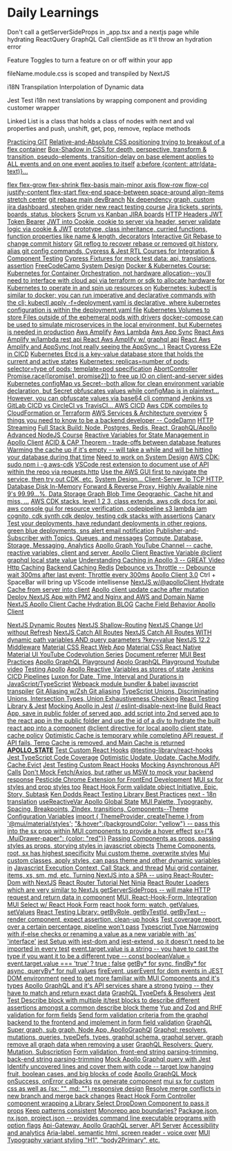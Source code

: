 # Daily Learnings

Don't call a getServerSideProps in \_app.tsx and a nextjs page while hydrating ReactQuery GraphQL Call clientSide as it'll throw an hydration error

Feature Toggles to turn a feature on or off within your app

fileName.module.css is scoped and transpiled by NextJS

i18N Transpilation Interpolation of Dynamic data

Jest Test i18n next translations by wrapping component and providing customer wrapper

Linked List is a class that holds a class of nodes with next and val properties and push, unshift, get, pop, remove, replace methods

[Practicing GIT]("https://www.youtube.com/watch?v=ElRzTuYln0M")
[Relative-and-Absolute CSS positioning trying to breakout of a flex container]("")
[Box-Shadow in CSS for depth, perspective, transform & transition, pseudo-elements, transition-delay on base element applies to ALL events and on one event applies to itself]("")
[a:before {content: attr(data-text)}... <div data-text="Hello World" />]("")
[flex flex-grow flex-shrink flex-basis main-minor axis flow-row flow-col justify-content flex-start flex-end space-between space-around align-items stretch center]("")
[git rebase main devBranch]("")
[Nx dependency graph, custom jira dashboard, stephen grider new react testing course]("")
[Jira tickets, sprints, boards, status, blockers]("")
[Scrum vs Kanban JIRA boards]("")
[HTTP Headers JWT Token Bearer]("")
[JWT into Cookie, cookie to server via header, server validate logic via cookie & JWT]("")
[prototype, class inheritance, curried functions, function properties like name & length, decorators]("")
[Interactive Git Rebase to change commit history]("")
[Git reflog to recover rebase or removed git history, alias git config commands, ]("")
[Cypress & Jest RTL Courses for Integration & Component Testing]("")
[Cypress Fixtures for mock test data: api, translations, assertion]("")
[FreeCodeCamp System Design]("https://www.youtube.com/watch?v=m8Icp_Cid5o&t=1s")
[Docker & Kubernetes Course: Kubernetes for Container Orchestration, not hardware allocation--you'll need to interface with cloud api via terraform or sdk to allocate hardware for Kubernetes to operate in and spin up resources on]("https://www.udemy.com/course/docker-kubernetes-the-practical-guide/learn/lecture/22627603#overview")
[Kubernetes: kubectl is similar to docker; you can run imperative and declarative commands with the cli; kubectl apply -f=deployment.yaml is declarative, where kubernetes configuration is within the deployment.yaml file]("")
[]("")
[Kubernetes Volumes to store Files outside of the ephemeral pods with drivers]("")
[docker-compose can be used to simulate microservices in the local environment, but Kubernetes is needed in production]("")
[Aws Amplify]("")
[Aws Lambda]("")
[Aws App Sync]("")
[React Aws Amplify w/lambda rest api ]("https://www.youtube.com/watch?v=T4MQrRDo20w")
[React Aws Amplify w/ graphql api]("https://www.youtube.com/watch?v=kqi4gPfdVHY")
[React Aws Amplify and AppSync (not really seeing the AppSync...)]("https://www.youtube.com/watch?v=OK2B8cp1EyE")
[React Cypress E2e in CICD]("https://www.youtube.com/watch?v=4_WoZfiVaKM")
[Kubernetes Etcd is a key-value database store that holds the current and active states]("")
[Kubernetes: replicas=number of pods; selector=type of pods; template=pod specification]("")
[AbortController Promise.race([promise1, promise2]) to free up IO on client-and-server sides ]("https://www.youtube.com/watch?v=TBz_yq8h2sI")
[Kubernetes configMap vs Secret--both allow for clean environment variable declaration, but Secret obfuscates values while configMap is in plaintext... However, you can obfuscate values via base64 cli command]("https://www.youtube.com/watch?v=s_o8dwzRlu4&t=4s")
[Jenkins vs GitLab CICD vs CircleCI vs TravisCI... AWS CICD]("https://aws.amazon.com/getting-started/hands-on/set-up-ci-cd-pipeline/")
[Aws CDK compiles to CloudFormation or Terraform]("https://www.youtube.com/watch?v=nlb8yo7SZ2I")
[AWS Services & Architecture overview]("https://youtu.be/FDEpdNdFglI")
[5 things you need to know to be a backend developer -- CodeDamn]("https://www.youtube.com/watch?v=ack9Eb7Hvqk")
[HTTP Streaming]("https://www.youtube.com/watch?v=CiGnubZC5cs")
[Full Stack Build: Node, Postgres, Redis, React, GraphQL/Apollo]("https://www.youtube.com/watch?v=Xisj0FJSBIs")
[Advanced NodeJS Course]("https://www.youtube.com/watch?v=qG-PLm3APSs")
[Reactive Variables for State Management in Apollo Client]("https://www.apollographql.com/docs/react/local-state/reactive-variables")
[ACID & CAP Theorem - trade-offs between database features]("")
[Warming the cache up if it's empty -- will take a while and will be hitting your database during that time]("")
[Need to work on System Design]("")
[AWS CDK: sudo npm i -g aws-cdk]("https://www.udemy.com/course/aws-typescript-cdk-serverless-react/learn/lecture/27143332#overview")
[VSCode rest extension to document use of API within the repo via requests.http]("https://marketplace.visualstudio.com/items?itemName=humao.rest-client")
[Use the AWS GUI first to navigate the service, then try out CDK, etc.]("")
[System Design... Client-Server, Ip TCP HTTP, Database Disk In-Memory]("")
[Forward & Reverse Proxy, Highly Available nine 9's 99.99...%, Data Storage Graph Blob Time Geographic, Cache hit and miss, ...]("")
[AWS CDK stacks, level 1 2 3, class extends, aws cdk docs for api, aws console gui for resource verification, codepipeline s3 lambda iam cognito, cdk synth cdk deploy, testing cdk stacks with assertions]("")
[Canary Test your deployments, have redundant deployments in other regions, green blue deployments, sns alert email notification]("")
[Publisher-and-Subscriber with Topics, Queues, and messages]("")
[Compute, Database, Storage, Messaging, Analytics]("")
[Apollo Graph YouTube Channel -- cache, reactive variables, client and server, ]("https://www.youtube.com/@ApolloGraphQL/videos")
[Apollo Client Reactive Variable @client graphql local state value]("https://www.youtube.com/watch?v=4uGgMemLPjk")
[Understanding Caching in Apollo 3 -- GREAT Video]("https://www.youtube.com/watch?v=vwpqHYuSAXE")
[Http Caching]("https://www.youtube.com/watch?v=Cy2ZJOBgk84")
[Backend Caching Redis]("https://www.youtube.com/watch?v=bP4BeUjNkXc")
[]("https://www.youtube.com/watch?v=3C_22eBWpjg")
[Debounce vs Throttle -- Debounce wait 300ms after last event; Throttle every 300ms]("")
[Apollo Client 3.0]("https://www.youtube.com/watch?v=ou0fEW1eRjc")
Ctrl + SpaceBar will bring up VScode intellisense
[NextJS w/@apolloClient Hydrate Cache from server into client]("https://www.youtube.com/watch?v=y34ym0-KZ8A")
[Apollo client update cache after mutation]("https://www.youtube.com/watch?v=ZhdGLMeXnvI")
[Deploy NextJS App with PM2 and Nginx and AWS and Domain Name]("https://www.youtube.com/watch?v=IwWQG6lEdQQ&t=6s")
[NextJS Apollo Client Cache Hydration BLOG]("https://developers.wpengine.com/blog/apollo-client-cache-rehydration-in-next-js")
[Cache Field Behavior Apollo Client]("https://www.apollographql.com/docs/react/caching/cache-field-behavior/")
[]("")

[NextJS Dynamic Routes]("https://nextjs.org/docs/routing/dynamic-routes")
[NextJS Shallow-Routing]("https://nextjs.org/docs/routing/shallow-routing")
[NextJS Change Url without Refresh]("https://stackoverflow.com/questions/62845014/change-url-without-page-refresh-next-js")
[NextJS Catch All Routes]("https://www.youtube.com/watch?v=ZHn726VDoIY")
[NextJS Catch All Routes WITH dynamic path variables AND query parameters ?key=value]("https://www.youtube.com/watch?v=btHsYY8I6Z0")
[NextJS 12.2 Middleware]("https://www.youtube.com/watch?v=fCA8nnoJrbQ")
[Material CSS React Web App]("https://mui.com/")
[Material CSS React Native]("https://reactnativepaper.com/")
[Material UI YouTube Codevolution Series]("https://www.youtube.com/watch?v=gsa2d8mLxB0&list=PLC3y8-rFHvwh-K9mDlrrcDywl7CeVL2rO&index=5")
[Document.referrer]("https://developer.mozilla.org/en-US/docs/Web/API/Document/referrer")
[MUI Best Practices]("https://blog.logrocket.com/definitive-guide-react-material/")
[Apollo GraphQL Playground]("https://www.apollographql.com/docs/apollo-server/v2/testing/graphql-playground/")
[Apolo GraphQL Playground Youtube video]("https://www.youtube.com/watch?v=o0UafBL2Vb4")
[Testing Apollo]("")
[Apollo Reactive Variables as stores of state]("")
[Jenkins CICD Pipelines]("")
[Luxon for Date, Time, Interval and Durations in JavaScript/TypeScript]("https://moment.github.io/luxon/#/")
[Webpack module bundler & babel javascript transpiler]("https://www.youtube.com/watch?v=h3LpsM42s5o&list=RDLVo9hmjdmJLMU&index=9")
[Git Aliasing w/Zsh Git aliasing]("https://www.youtube.com/watch?v=SCgBfNnle2c")
[TypeScript Unions, Discriminating Unions, Intersection Types, Union Exhaustiveness Checking]("https://www.typescriptlang.org/docs/handbook/unions-and-intersections.html")
[React Testing Library & Jest]("https://www.udemy.com/course/react-testing-library-and-jest/learn/lecture/35701630#overview")
[Mocking Apollo in Jest]("https://stackoverflow.com/questions/59829676/mocking-apolloclients-client-query-method-with-jest")
[// eslint-disable-next-line]("")
[Build React App, save in public folder of served app, add script into 2nd served app to the react app in the public folder and use the id of a div to hydrate the built react app into a component]("")
[@client directive for local apollo client state, cache policy]("")
[Optimistic Cache is temporary while completing API request, if API fails, Temp Cache is removed, and Main Cache is returned]("")
[**APOLLO_STATE**]("https://www.tabnine.com/code/javascript/functions/builtins/Window/___APOLLO_STATE__")
[Test Custom React Hooks]("https://kentcdodds.com/blog/how-to-test-custom-react-hooks")
[@testing-library/react-hooks]("https://npmtrends.com/@testing-library/react-hooks")
[Jest TypeScript Code Coverage]("https://about.codecov.io/blog/measuring-typescript-code-coverage-with-jest-and-github-actions/")
[Optimistic Update, Update, Cache.Modify, Cache.Evict]("")
[Jest Testing Custom React Hooks]("https://www.youtube.com/watch?v=qRw3qKRBW4M")
[Mocking Asynchronous API Calls]("https://www.youtube.com/watch?v=gA-uNj2FgdM")
[Don't Mock Fetch/Axios, but rather us MSW to mock your backend response]("https://www.youtube.com/watch?v=v77fjkKQTH0&t=1s")
[Pesticide Chrome Extension for FrontEnd Development]("https://chrome.google.com/webstore/detail/pesticide-for-chrome/bakpbgckdnepkmkeaiomhmfcnejndkbi")
[MUI sx for styles and prop styles too]("")
[React Hook Form validate object ]("")
[Initiative, Epic, Story, Subtask]("https://www.atlassian.com/agile/project-management/epics-stories-themes")
[Ken Dodds React Testing Library Best Practices]("https://kentcdodds.com/blog/common-mistakes-with-react-testing-library")
[next - 18n translation]("https://blog.flycode.com/step-by-step-how-to-internationalize-your-nextjs-app-with-next-translate")
[useReactiveVar Apollo Global State]("")
[MUI Palette, Typography, Spacing, Breakpoints, ZIndex, transitions, Components--Theme Configuration Variables]("https://mui.com/material-ui/customization/theming/")
[import { ThemeProvider, createTheme } from '@mui/material/styles';]("")
["&:hover":{backgroundColor: "yellow"} -- pass this into the sx prop within MUI components to provide a hover effect]("")
[sx={"& .MuiDrawer-paper": {color: "red"}}]("https://www.youtube.com/watch?v=uLSE7WtcrP0&list=PLDxCaNaYIuUlG5ZqoQzFE27CUOoQvOqnQ&index=2")
[Passing Components as props, passing styles as props, storying styles in javascript objects]("https://www.youtube.com/watch?v=4h-VWmlfJh4&list=PLDxCaNaYIuUlG5ZqoQzFE27CUOoQvOqnQ&index=6")
[Theme Components, root, sx has highest specificity]("https://mui.com/material-ui/customization/theme-components/")
[Mui custom theme, overwrite styles]("https://www.youtube.com/watch?v=xIIJfmDnvPE")
[Mui custom classes, apply styles, can pass theme and other dynamic variables in]("https://www.youtube.com/watch?v=sTdt2cJS2dg")
[Javascript Execution Context, Call Stack, and thread]("https://www.youtube.com/watch?v=exrc_rLj5iw")
[Mui grid container, items, xs, sm, md, etc. ]("https://www.youtube.com/watch?v=GYTN5JdkLSQ&list=PL4cUxeGkcC9gjxLvV4VEkZ6H6H4yWuS58&index=10")
[Turning NextJS into a SPA -- using React-Router-Dom with NextJS]("https://colinhacks.com/essays/building-a-spa-with-nextjs")
[React Router Tutorial Net Ninja]("https://www.youtube.com/watch?v=OMQ2QARHPo0&list=PL4cUxeGkcC9iVKmtNuCeIswnQ97in2GGf")
[React Router Loaders which are very similar to NextJs getServerSideProps -- will make HTTP request and return data in component]("https://www.youtube.com/watch?v=K-bxVELldCc&list=PL4cUxeGkcC9iVKmtNuCeIswnQ97in2GGf&index=6&pp=iAQB")
[MUI, React-Hook-Form, Integration]("https://www.youtube.com/watch?v=sD9fZxMO1us&list=PLC3y8-rFHvwjmgBr1327BA5bVXoQH-w5s&index=31")
[MUI Select w/ React Hook Form]("https://stackblitz.com/edit/react-hook-form-mui-select?file=index.js")
[react hook form: watch, getValues, setValues]("")
[React Testing Library: getByRole, getByTestId, getByText -- render component, expect assertion, clean-up hooks]("")
[Test coverage report, over a certain percentage, pipeline won't pass]("")
[Typescript Type Narrowing with if-else checks or renaming a value as a new variable with 'as' 'interface']("")
[jest Setup with jest-dom and jest-extend, so it doesn't need to be imported in every test]("")
[event.target.value is a string -- you have to cast the type if you want it to be a different type -- const booleanValue = event.target.value === 'true' ? true : false]("")
[getBy* for sync, findBy* for async, queryBy\* for null values]("")
[fireEvent, userEvent for dom events in JEST DOM environment]("")
[need to get more familiar with MUI Components and it's types]("")
[Apollo GraphQL and it's API services share a strong typing -- they have to match and return exact data]("")
[GraphQL TypeDefs & Resolvers]("")
[Jest Test Describe block with multiple it/test blocks to describe different assertions amongst a common describe block theme]("")
[Yup and Zod and RHF validation for form fields]("")
[Send form validation criteria from the graphql backend to the frontend and implement in form field validation]("")
[GraphQL Super graph, sub graph, Node App, ApolloGraphQl]("")
[Graphql: resolvers, mutations, queries, typeDefs, types, graphql schema, graphql server, graph remove all graph data when removing a user]("")
[GraphQL Resolvers: Query, Mutation, Subscription]("")
[Form validation, front-end string parsing-trimming, back-end string parsing-trimming]("")
[Mock Apollo Graphql query with Jest]("")
[Identify uncovered lines and cover them with code -- target low hanging fruit, boolean cases, and big blocks of code]("")
[Apollo GraphQL Mock onSuccess, onError callbacks]("")
[nx generate component]("")
[mui sx for custom css as well as {sx: "", md: ""} responsive design]("")
[Resolve merge conflicts in new branch and merge back changes]("")
[React Hook Form Controller component wrapping a Library Select DropDown Component to pass it props]("")
[Keep patterns consistent]("")
[Monorepo app boundaries?]("")
[Package.json, nx.json, project.json -- provides command line executable programs with option flags]("")
[Api-Gateway, Apollo GraphQL server, API Server]("")
[Accessibility and analytics]("")
[Aria-label, semantic html, screen reader - voice over]("")
[MUI Typography variant styling "H1", "body2Primary", etc.]("")
